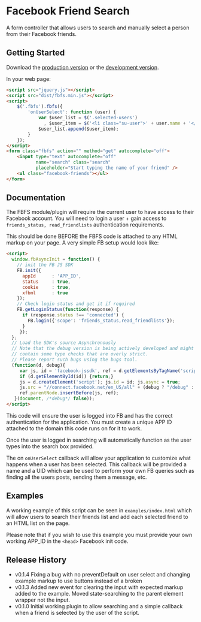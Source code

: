 # Facebook Friend Search

A form controller that allows users to search and manually select a person
from their Facebook friends.

## Getting Started
Download the [production version][min] or the [development version][max].

[min]: https://raw.github.com/hatchddigital/fbfs/master/dist/fbfs.min.js
[max]: https://raw.github.com/hatchddigital/fbfs/master/dist/fbfs.js

In your web page:

```html
<script src="jquery.js"></script>
<script src="dist/fbfs.min.js"></script>
<script>
    $('.fbfs').fbfs({
        'onUserSelect': function (user) {
            var $user_list = $('.selected-users')
              , $user_item = $('<li class="su-user">' + user.name + '</li>');
            $user_list.append($user_item);
        }
    });
</script>
<form class="fbfs" action="" method="get" autocomplete="off">
    <input type="text" autocomplete="off"
           name="search" class="search"
           placeholder="Start typing the name of your friend" />
    <ul class="facebook-friends"></ul>
</form>
```

## Documentation
The FBFS module/plugin will require the current user to have access to
their Facebook account. You will need to login a user + gain access to
`friends_status, read_friendlists` authentication requirements.

This should be done BEFORE the FBFS code is attached to any HTML markup
on your page. A very simple FB setup would look like:

```html
<script>
  window.fbAsyncInit = function() {
    // init the FB JS SDK
    FB.init({
      appId      : 'APP_ID',
      status     : true,
      cookie     : true,
      xfbml      : true
    });
    // Check login status and get it if required
    FB.getLoginStatus(function(response) {
      if (response.status !== 'connected') {
        FB.login({'scope': 'friends_status,read_friendlists'});
      }
     });
  };
  // Load the SDK's source Asynchronously
  // Note that the debug version is being actively developed and might
  // contain some type checks that are overly strict.
  // Please report such bugs using the bugs tool.
  (function(d, debug){
     var js, id = 'facebook-jssdk', ref = d.getElementsByTagName('script')[0];
     if (d.getElementById(id)) {return;}
     js = d.createElement('script'); js.id = id; js.async = true;
     js.src = "//connect.facebook.net/en_US/all" + (debug ? "/debug" : "") + ".js";
     ref.parentNode.insertBefore(js, ref);
   }(document, /*debug*/ false));
</script>
```

This code will ensure the user is logged into FB and has the correct
authentication for the application. You must create a unique APP ID
attached to the domain this code runs on for it to work.

Once the user is logged in searching will automatically function as the
user types into the search box provided.

The on `onUserSelect` callback will allow your application to customize
what happens when a user has been selected. This callback will be provided
a name and a UID which can be used to perform your own FB queries such as
finding all the users posts, sending them a message, etc.

## Examples
A working example of this script can be seen in `examples/index.html` which
will allow users to search their friends list and add each selected friend
to an HTML list on the page.

Please note that if you wish to use this example you must provide your own
working APP_ID in the `<head>` Facebook init code.

## Release History
- v0.1.4 Fixing a bug with no preventDefault on user select and changing
example markup to use buttons instead of a broken <a>
- v0.1.3 Added new event for clearing the input with expected markup added to
the example. Moved state-searching to the parent element wrapper not the input.
- v0.1.0 Initial working plugin to allow searching and a simple callback when
a friend is selected by the user of the script.
